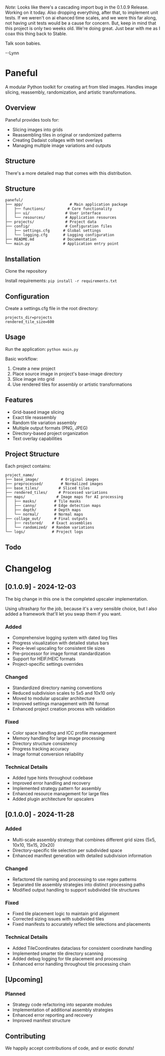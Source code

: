 *Note:* Looks like there's a cascading import bug in the 0.1.0.9 Release. Working on it today. Also dropping everything, after that, to implement unit tests. If we weren't on ai ehanced time scales, and we were this far along, not having unit tests would be a cause for concern. But, keep in mind that this project is only two weeks old. We're doing great. Just bear with me as I coax this thing back to Stable.

Talk soon babies.

--Lynn

# Paneful

A modular Python toolkit for creating art from tiled images. Handles image slicing, reassembly, randomization, and artistic transformations.

## Overview

Paneful provides tools for:
- Slicing images into grids
- Reassembling tiles in original or randomized patterns
- Creating Dadaist collages with text overlays
- Managing multiple image variations and outputs

## Structure

There's a more detailed map that comes with this distribution.

## Structure

    paneful/
    ├── app/                     # Main application package
    │   ├── functions/          # Core functionality
    │   ├── ui/                # User interface
    │   └── resources/         # Application resources
    ├── projects/              # Project data
    ├── config/                # Configuration files
    │   ├── settings.cfg      # Global settings
    │   └── logging.cfg       # Logging configuration
    ├── README.md             # Documentation
    └── main.py               # Application entry point
	
## Installation 
Clone the repository 

Install requirements: 
```pip install -r requirements.txt```

## Configuration

Create a settings.cfg file in the root directory:

	projects_dir=projects
	rendered_tile_size=600

## Usage

Run the application:
`python main.py`

Basic workflow:

1.  Create a new project
2.  Place source image in project's base-image directory
3.  Slice image into grid
4.  Use rendered tiles for assembly or artistic transformations

## Features

-   Grid-based image slicing
-   Exact tile reassembly
-   Random tile variation assembly
-   Multiple output formats (PNG, JPEG)
-   Directory-based project organization
-   Text overlay capabilities

## Project Structure

Each project contains:

    project_name/
    ├── base_image/          # Original images 
    ├── preprocessed/        # Normalized images
    ├── base_tiles/         # Sliced tiles
    ├── rendered_tiles/     # Processed variations
    ├── maps/              # Image maps for AI processing
    │   ├── masks/        # Tile masks
    │   ├── canny/        # Edge detection maps
    │   ├── depth/        # Depth maps
    │   └── normal/       # Normal maps
    ├── collage_out/      # Final outputs
    │   ├── restored/    # Exact assemblies
    │   └── randomized/  # Random variations
    └── logs/            # Project logs

## Todo


# Changelog

## [0.1.0.9] - 2024-12-03

The big change in this one is the completed upscaler implementation.

Using ultrasharp for the job, because it's a very sensible choice, but I also added a framework that'll let you swap them if you want.

### Added
- Comprehensive logging system with dated log files
- Progress visualization with detailed status bars
- Piece-level upscaling for consistent tile sizes
- Pre-processor for image format standardization
- Support for HEIF/HEIC formats
- Project-specific settings overrides

### Changed
- Standardized directory naming conventions
- Reduced subdivision scales to 5x5 and 10x10 only
- Moved to modular upscaler architecture
- Improved settings management with INI format
- Enhanced project creation process with validation

### Fixed
- Color space handling and ICC profile management
- Memory handling for large image processing
- Directory structure consistency
- Progress tracking accuracy
- Image format conversion reliability

### Technical Details
- Added type hints throughout codebase
- Improved error handling and recovery
- Implemented strategy pattern for assembly
- Enhanced resource management for large files
- Added plugin architecture for upscalers

## [0.1.0.0] - 2024-11-28
### Added
- Multi-scale assembly strategy that combines different grid sizes (5x5, 10x10, 15x15, 20x20)
- Directory-specific tile selection per subdivided space
- Enhanced manifest generation with detailed subdivision information

### Changed
- Refactored tile naming and processing to use regex patterns
- Separated tile assembly strategies into distinct processing paths
- Modified output handling to support subdivided tile structures

### Fixed
- Fixed tile placement logic to maintain grid alignment
- Corrected sizing issues with subdivided tiles
- Fixed manifests to accurately reflect tile selections and placements

### Technical Details
- Added TileCoordinates dataclass for consistent coordinate handling
- Implemented smarter tile directory scanning
- Added debug logging for tile placement and processing
- Enhanced error handling throughout tile processing chain

## [Upcoming]
### Planned
- Strategy code refactoring into separate modules
- Implementation of additional assembly strategies
- Enhanced error reporting and recovery
- Improved manifest structure

## Contributing

We happily accept contributions of code, and or exotic donuts!
